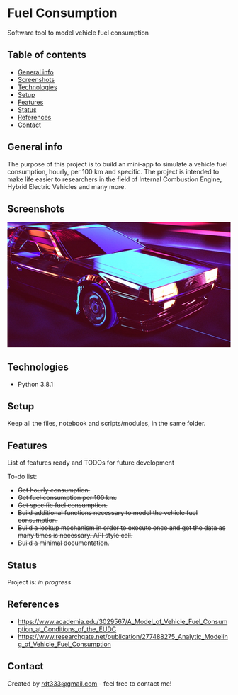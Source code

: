 # Fuel Consumption
Software tool to model vehicle fuel consumption

## Table of contents
* [General info](#general-info)
* [Screenshots](#screenshots)
* [Technologies](#technologies)
* [Setup](#setup)
* [Features](#features)
* [Status](#status)
* [References](#references)
* [Contact](#contact)

## General info
The purpose of this project is to build an mini-app to simulate a vehicle fuel consumption, hourly, per 100 km and specific. The project is intended to make 
life easier to researchers in the field of Internal Combustion Engine, Hybrid Electric Vehicles and many more.


## Screenshots
![Example screenshot](vehicle.jpg)

## Technologies
* Python 3.8.1

## Setup
Keep all the files, notebook and scripts/modules, in the same folder.

## Features
List of features ready and TODOs for future development

To-do list:
* ~~Get hourly consumption.~~
* ~~Get fuel consumption per 100 km.~~
* ~~Get specific fuel consumption.~~
* ~~Build additional functions necessary to model the vehicle fuel consumption.~~
* ~~Build a lookup mechanism in order to execute once and get the data as many times is necessary. API style call.~~
* ~~Build a minimal documentation.~~

## Status
Project is: _in progress_

## References
* https://www.academia.edu/3029567/A_Model_of_Vehicle_Fuel_Consumption_at_Conditions_of_the_EUDC
* https://www.researchgate.net/publication/277488275_Analytic_Modeling_of_Vehicle_Fuel_Consumption

## Contact
Created by rdt333@gmail.com - feel free to contact me!
